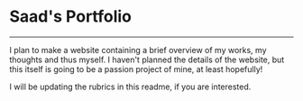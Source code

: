 # Saad's Portfolio
----------------------------------------
I plan to make a website containing a brief overview of my works, my thoughts and thus myself. I haven't planned the details of the website, but this itself is going to be a passion project of mine, at least hopefully!

I will be updating the rubrics in this readme, if you are interested.
